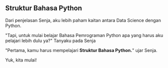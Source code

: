 ## Struktur Bahasa Python

Dari penjelasan Senja, aku lebih paham kaitan antara Data Science dengan Python.

"Tapi, untuk mulai belajar Bahasa Pemrograman Python apa yang harus aku pelajari lebih dulu ya?" Tanyaku pada Senja

"Pertama, kamu harus mempelajari **Struktur Bahasa Python.**" ujar Senja.

Yuk, kita mulai! 